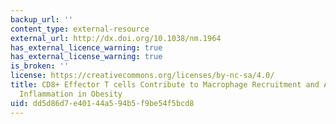 ```yaml
---
backup_url: ''
content_type: external-resource
external_url: http://dx.doi.org/10.1038/nm.1964
has_external_licence_warning: true
has_external_license_warning: true
is_broken: ''
license: https://creativecommons.org/licenses/by-nc-sa/4.0/
title: CD8+ Effector T cells Contribute to Macrophage Recruitment and Adipose Tissue
  Inflammation in Obesity
uid: dd5d86d7-e401-44a5-94b5-f9be54f5bcd8
---
```

